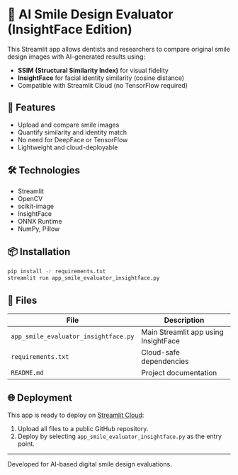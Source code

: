 # 🦷 AI Smile Design Evaluator (InsightFace Edition)

This Streamlit app allows dentists and researchers to compare original smile design images with AI-generated results using:

- **SSIM (Structural Similarity Index)** for visual fidelity
- **InsightFace** for facial identity similarity (cosine distance)
- Compatible with Streamlit Cloud (no TensorFlow required)

## 🚀 Features

- Upload and compare smile images
- Quantify similarity and identity match
- No need for DeepFace or TensorFlow
- Lightweight and cloud-deployable

## 🛠️ Technologies

- Streamlit
- OpenCV
- scikit-image
- InsightFace
- ONNX Runtime
- NumPy, Pillow

## 📦 Installation

```bash
pip install -r requirements.txt
streamlit run app_smile_evaluator_insightface.py
```

## 📂 Files

| File                             | Description                      |
|----------------------------------|----------------------------------|
| `app_smile_evaluator_insightface.py` | Main Streamlit app using InsightFace |
| `requirements.txt`               | Cloud-safe dependencies          |
| `README.md`                      | Project documentation            |

## 🌐 Deployment

This app is ready to deploy on [Streamlit Cloud](https://streamlit.io/cloud):
1. Upload all files to a public GitHub repository.
2. Deploy by selecting `app_smile_evaluator_insightface.py` as the entry point.

---

Developed for AI-based digital smile design evaluations.
